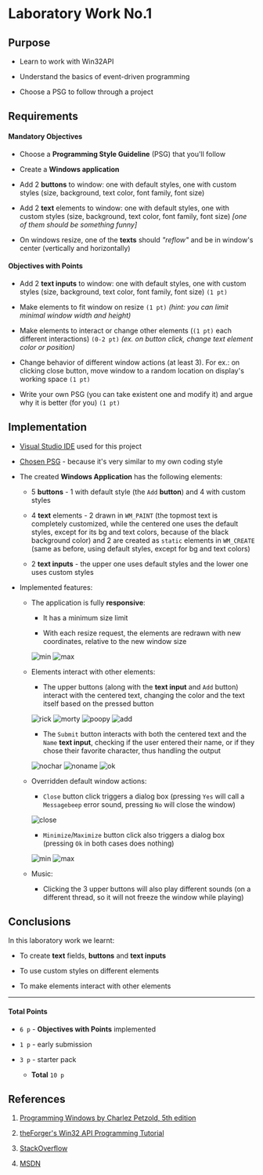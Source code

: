# Laboratory Work No.1



## Purpose

- Learn to work with Win32API

- Understand the basics of event-driven programming

- Choose a PSG to follow through a project



## Requirements

#### Mandatory Objectives

- Choose a **Programming Style Guideline** (PSG) that you'll follow

- Create a **Windows application**

- Add 2 **buttons** to window: one with default styles, one with custom styles
(size, background, text color, font family, font size)

- Add 2 **text** elements to window: one with default styles, one with custom styles
(size, background, text color, font family, font size) *[one of them should be something funny]*

- On windows resize, one of the **texts** should *"reflow"* and be in window's center (vertically and horizontally)


#### Objectives with Points

- Add 2 **text inputs** to window: one with default styles, one with custom styles
(size, background, text color, font family, font size) `(1 pt)`

- Make elements to fit window on resize `(1 pt)` *(hint: you can limit minimal window width and height)*

- Make elements to interact or change other elements (`(1 pt)` each different interactions) `(0-2 pt)`
*(ex. on button click, change text element color or position)*

- Change behavior of different window actions (at least 3). For ex.: on clicking close button,
move window to a random location on display's working space `(1 pt)`

- Write your own PSG (you can take existent one and modify it) and argue why it is better (for you) `(1 pt)`



## Implementation

- [Visual Studio IDE](https://www.visualstudio.com/) used for this project

- [Chosen PSG](https://www.freebsd.org/cgi/man.cgi?query=style&sektion=9&manpath=FreeBSD+5.0-current) -
because it's very similar to my own coding style

- The created **Windows Application** has the following elements:

   + 5 **buttons** - 1 with default style (the `Add` **button**) and 4 with custom styles

   + 4 **text** elements - 2 drawn in `WM_PAINT`
   (the topmost text is completely customized, while the centered one uses the default styles,
   except for its bg and text colors, because of the black background color)
   and 2 are created as `static` elements in `WM_CREATE` (same as before,
   using default styles, except for bg and text colors)
   
   + 2 **text inputs** - the upper one uses default styles and the lower one uses custom styles
      
- Implemented features:

   + The application is fully **responsive**:
       
       - It has a minimum size limit
       
       - With each resize request, the elements are redrawn with new coordinates, relative to
       the new window size
       
       ![min][minwin]
       ![max][maxwin]

    + Elements interact with other elements:
       
       - The upper buttons (along with the **text input** and `Add` button) interact with the centered text,
       changing the color and the text itself based on the pressed button
      
       ![rick][rickclick]
       ![morty][mortyclick]
       ![poopy][poopyclick]
       ![add][addclick]
       
       - The `Submit` button interacts with both the centered text and the `Name` **text input**,
       checking if the user entered their name, or if they chose their favorite character, thus 
       handling the output
       
       ![nochar][nocharsubmit]
       ![noname][nonamesubmit]
       ![ok][oksubmit]
       
    + Overridden default window actions:
    
       - `Close` button click triggers a dialog box (pressing `Yes` will call a `Messagebeep` error sound,
       pressing `No` will close the window)
       
       ![close][close]
       
       - `Minimize`/`Maximize` button click also triggers a dialog box (pressing `Ok` in both cases does nothing)
       
       ![min][minimize]
       ![max][maximize]

    + Music:
    
       - Clicking the 3 upper buttons will also play different sounds (on a different thread, so it will not freeze
       the window while playing)
  
  
       
## Conclusions

In this laboratory work we learnt:

- To create **text** fields, **buttons** and **text inputs**

- To use custom styles on different elements

- To make elements interact with other elements


----

#### Total Points

- `6 p` - __Objectives with Points__ implemented

- `1 p` - early submission

- `3 p` - starter pack

   + __Total__ `10 p` 
       
  
  
## References

1. [Programming Windows by Charlez Petzold, 5th edition](https://www.amazon.com/exec/obidos/ISBN=157231995X)

1. [theForger's Win32 API Programming Tutorial](http://www.winprog.org/tutorial/start.html)

1. [StackOverflow](https://stackoverflow.com/)

1. [MSDN](https://msdn.microsoft.com/en-us/library/windows/desktop/ff818516(v=vs.85).aspx)



[minwin]: https://user-images.githubusercontent.com/22482507/36475238-b719db1e-1702-11e8-9d97-38c7f38799bc.PNG "Minimum size"
[maxwin]: https://user-images.githubusercontent.com/22482507/36475250-b8443912-1702-11e8-89e2-90212af9df27.PNG "Maximum size"

[rickclick]: https://user-images.githubusercontent.com/22482507/36475245-b7bf2b0a-1702-11e8-8a58-ada2033048fe.PNG "Clicking Rick button"
[mortyclick]: https://user-images.githubusercontent.com/22482507/36475240-b737d34e-1702-11e8-88c7-123b5e205245.PNG "Clicking Morty button"
[poopyclick]: https://user-images.githubusercontent.com/22482507/36475244-b78fb0c8-1702-11e8-84b3-12eb8e6c649a.PNG "Clicking Mr. Poopybutthole button"
[addclick]: https://user-images.githubusercontent.com/22482507/36475247-b7f53d76-1702-11e8-96d9-3d6b621b3d29.PNG "Clicking Add"

[nocharsubmit]: https://user-images.githubusercontent.com/22482507/36475241-b753ae52-1702-11e8-913c-2525f8aeeb2a.PNG "Clicking Submit without choosing a char"
[nonamesubmit]: https://user-images.githubusercontent.com/22482507/36475242-b774b4b2-1702-11e8-8960-b383158ea1fa.PNG "Clicking Submit without entering your name"
[oksubmit]: https://user-images.githubusercontent.com/22482507/36475246-b7d96a74-1702-11e8-8b30-28750d1ec02e.PNG "Clicking Submit OK"

[close]: https://user-images.githubusercontent.com/22482507/36475248-b8109472-1702-11e8-8924-46291fc5cdcb.PNG "Clicking Close Window"
[minimize]: https://user-images.githubusercontent.com/22482507/36475237-b6fd32d4-1702-11e8-8b69-8d98b4430828.PNG "Clicking Minimize Window"
[maximize]: https://user-images.githubusercontent.com/22482507/36475249-b82a29aa-1702-11e8-90b2-06afdbbb0385.PNG "Clicking Maximize Window"
